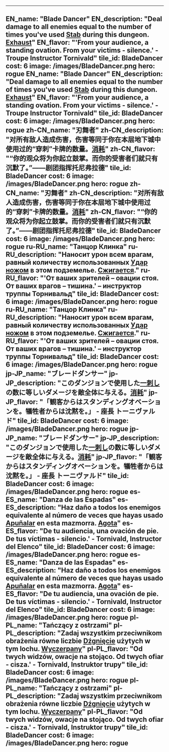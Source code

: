 ---

EN_name: "Blade Dancer"
EN_description: "Deal damage to all enemies equal to the number of times you've used <a href = '../en/abilities#Stab'>Stab</a> during this dungeon. <u>Exhaust</u>"
EN_flavor: "'From your audience, a standing ovation. From your victims - silence.' - Troupe Instructor Tornivald"
tile_id: BladeDancer
cost: 6
image: /images/BladeDancer.png
hero: rogue
EN_name: "Blade Dancer"
EN_description: "Deal damage to all enemies equal to the number of times you've used <a href = '../en/abilities#Stab'>Stab</a> during this dungeon. <u>Exhaust</u>"
EN_flavor: "'From your audience, a standing ovation. From your victims - silence.' - Troupe Instructor Tornivald"
tile_id: BladeDancer
cost: 6
image: /images/BladeDancer.png
hero: rogue
zh-CN_name: "刃舞者"
zh-CN_description: "对所有敌人造成伤害，伤害等同于你在本层地下城中使用过的“穿刺”卡牌的数量。<u>消耗</u>"
zh-CN_flavor: "“你的观众将为你起立鼓掌。而你的受害者们就只有沉默了。”——剧团指挥托尼弗拉德"
tile_id: BladeDancer
cost: 6
image: /images/BladeDancer.png
hero: rogue
zh-CN_name: "刃舞者"
zh-CN_description: "对所有敌人造成伤害，伤害等同于你在本层地下城中使用过的“穿刺”卡牌的数量。<u>消耗</u>"
zh-CN_flavor: "“你的观众将为你起立鼓掌。而你的受害者们就只有沉默了。”——剧团指挥托尼弗拉德"
tile_id: BladeDancer
cost: 6
image: /images/BladeDancer.png
hero: rogue
ru-RU_name: "Танцор Клинка"
ru-RU_description: "Наносит урон всем врагам, равный количеству использованных <a href = '../ru_ru/abilities#Stab'>Удар ножом</a> в этом подземелье. <u>Сжигается</u>."
ru-RU_flavor: "'От ваших зрителей – овации стоя. От ваших врагов – тишина.' – инструктор труппы Торнивальд"
tile_id: BladeDancer
cost: 6
image: /images/BladeDancer.png
hero: rogue
ru-RU_name: "Танцор Клинка"
ru-RU_description: "Наносит урон всем врагам, равный количеству использованных <a href = '../ru_ru/abilities#Stab'>Удар ножом</a> в этом подземелье. <u>Сжигается</u>."
ru-RU_flavor: "'От ваших зрителей – овации стоя. От ваших врагов – тишина.' – инструктор труппы Торнивальд"
tile_id: BladeDancer
cost: 6
image: /images/BladeDancer.png
hero: rogue
jp-JP_name: "ブレードダンサー"
jp-JP_description: "このダンジョンで使用した<a href = '../jp_jp/abilities#Stab'>一刺し</a>の数に等しいダメージを敵全体に与える。<u>消耗</u>"
jp-JP_flavor: "「観客からはスタンディングオベーションを。犠牲者からは沈黙を。」 - 座長 トーニヴァルド"
tile_id: BladeDancer
cost: 6
image: /images/BladeDancer.png
hero: rogue
jp-JP_name: "ブレードダンサー"
jp-JP_description: "このダンジョンで使用した<a href = '../jp_jp/abilities#Stab'>一刺し</a>の数に等しいダメージを敵全体に与える。<u>消耗</u>"
jp-JP_flavor: "「観客からはスタンディングオベーションを。犠牲者からは沈黙を。」 - 座長 トーニヴァルド"
tile_id: BladeDancer
cost: 6
image: /images/BladeDancer.png
hero: rogue
es-ES_name: "Danza de las Espadas"
es-ES_description: "Haz daño a todos los enemigos equivalente al número de veces que hayas usado <a href = '../es_es/abilities#Stab'>Apuñalar</a> en esta mazmorra. <u>Agota</u>"
es-ES_flavor: "De tu audiencia, una ovación de pie. De tus víctimas - silencio.' - Tornivald, Instructor del Elenco"
tile_id: BladeDancer
cost: 6
image: /images/BladeDancer.png
hero: rogue
es-ES_name: "Danza de las Espadas"
es-ES_description: "Haz daño a todos los enemigos equivalente al número de veces que hayas usado <a href = '../es_es/abilities#Stab'>Apuñalar</a> en esta mazmorra. <u>Agota</u>"
es-ES_flavor: "De tu audiencia, una ovación de pie. De tus víctimas - silencio.' - Tornivald, Instructor del Elenco"
tile_id: BladeDancer
cost: 6
image: /images/BladeDancer.png
hero: rogue
pl-PL_name: "Tańczący z ostrzami"
pl-PL_description: "Zadaj wszystkim przeciwnikom obrażenia równe liczbie <a href = '../pl_pl/abilities#Stab'>Dźgnięcie</a> użytych w tym lochu. <u>Wyczerpany</u>"
pl-PL_flavor: "Od twych widzów, owacje na stojąco. Od twych ofiar - cisza.' - Tornivald, Instruktor trupy"
tile_id: BladeDancer
cost: 6
image: /images/BladeDancer.png
hero: rogue
pl-PL_name: "Tańczący z ostrzami"
pl-PL_description: "Zadaj wszystkim przeciwnikom obrażenia równe liczbie <a href = '../pl_pl/abilities#Stab'>Dźgnięcie</a> użytych w tym lochu. <u>Wyczerpany</u>"
pl-PL_flavor: "Od twych widzów, owacje na stojąco. Od twych ofiar - cisza.' - Tornivald, Instruktor trupy"
tile_id: BladeDancer
cost: 6
image: /images/BladeDancer.png
hero: rogue
---